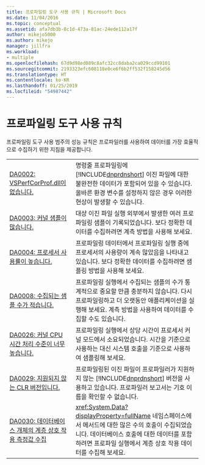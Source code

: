 ```yaml
---
title: 프로파일링 도구 사용 규칙 | Microsoft Docs
ms.date: 11/04/2016
ms.topic: conceptual
ms.assetid: afa7db3b-8c1d-473a-81ac-24ede112a17f
author: mikejo5000
ms.author: mikejo
manager: jillfra
ms.workload:
- multiple
ms.openlocfilehash: 67d9d98ed089c8afc32cc8daba2ca029ccd99101
ms.sourcegitcommit: 2193323efc608118e0ce6f6b2ff532f158245d56
ms.translationtype: HT
ms.contentlocale: ko-KR
ms.lasthandoff: 01/25/2019
ms.locfileid: "54987442"
---
```

# <a name="profiling-tools-usage-rules"></a>프로파일링 도구 사용 규칙
프로파일링 도구 사용 범주의 성능 규칙은 프로파일러를 사용하여 데이터를 가장 효율적으로 수집하기 위한 지침을 제공합니다.  


| | |
| - | - |
| [DA0002: VSPerfCorProf.dll이 없습니다.](../profiling/da0002-vsperfcorprof-dll-is-missing.md) | 명령줄 프로파일링에 [!INCLUDE[dnprdnshort](../code-quality/includes/dnprdnshort_md.md)] 이진 파일에 대한 불완전한 데이터가 포함되어 있을 수 있습니다. 올바른 환경 변수를 설정하지 않은 경우 이러한 현상이 발생할 수 있습니다. |
| [DA0003: 커널 샘플이 많습니다.](../profiling/da0003-many-kernel-samples.md) | 대상 이진 파일 실행 외부에서 발생한 여러 프로파일링 샘플이 기록되었습니다. 보다 정확한 데이터를 수집하려면 계측 방법을 사용해 보세요. |
| [DA0004: 프로세서 사용률이 높습니다.](../profiling/da0004-high-processor-usage.md) | 프로파일링 데이터에서 프로파일링 실행 중에 프로세서의 사용량이 계속 많았음을 나타내고 있습니다. 보다 정확한 데이터를 수집하려면 샘플링 방법을 사용해 보세요. |
| [DA0008: 수집되는 샘플 수가 적습니다.](../profiling/da0008-few-samples-collected.md) | 프로파일링 실행에서 수집되는 샘플의 수가 통계적으로 중요할 만큼 충분하지 않습니다. 다시 프로파일링하고 더 오랫동안 애플리케이션을 실행해 보세요. 계측 방법을 사용하여 데이터를 수집할 수도 있습니다. |
| [DA0026: 커널 CPU 시간 처리 수준이 너무 높습니다.](../profiling/da0026-excessive-kernel-cpu-time-processing.md) | 프로파일링 실행에서 상당 시간이 프로세서 커널 모드에서 소요되었습니다. 시간을 기준으로 사용하는 대신 시스템 호출을 기준으로 사용하여 샘플링해 보세요. |
| [DA0029: 지원되지 않는 CLR 버전입니다.](../profiling/da0029-unsupported-clr-version.md) | 프로파일링된 이진 파일이 프로파일러가 지원하지 않는 [!INCLUDE[dnprdnshort](../code-quality/includes/dnprdnshort_md.md)] 버전을 사용하고 있습니다. 프로파일러 보고서는 기호 이름을 확인할 수 없습니다. |
| [DA0030: 데이터베이스 개체의 계층 상호 작용 측정값 수집](../profiling/da0030-gather-tier-interaction-measurements-for-database-projects.md) | <xref:System.Data?displayProperty=fullName> 네임스페이스에서 메서드에 대한 많은 수의 호출이 수집되었습니다. 데이터베이스 호출에 대한 데이터를 포함하려면 프로파일 실행에서 계층 상호 작용 데이터를 수집해 보세요. |
